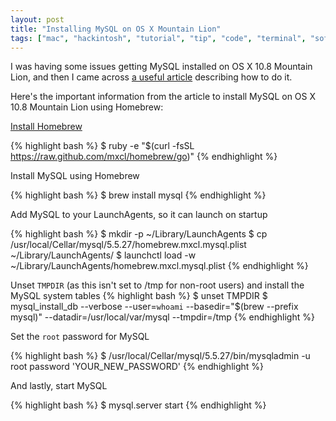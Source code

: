 ```yaml
---
layout: post
title: "Installing MySQL on OS X Mountain Lion"
tags: ["mac", "hackintosh", "tutorial", "tip", "code", "terminal", "software", "development"]
---
```

I was having some issues getting MySQL installed on OS X 10.8 Mountain Lion, and then I came across [a useful article](http://madebyhoundstooth.com/blog/install-mysql-on-mountain-lion-with-homebrew/) describing how to do it.

<!-- more -->

Here's the important information from the article to install MySQL on OS X 10.8 Mountain Lion using Homebrew:

[Install Homebrew](http://mxcl.github.com/homebrew/#selectable)

{% highlight bash %}
$ ruby -e "$(curl -fsSL https://raw.github.com/mxcl/homebrew/go)"
{% endhighlight %}

Install MySQL using Homebrew

{% highlight bash %}
$ brew install mysql
{% endhighlight %}

Add MySQL to your LaunchAgents, so it can launch on startup

{% highlight bash %}
$ mkdir -p ~/Library/LaunchAgents
$ cp /usr/local/Cellar/mysql/5.5.27/homebrew.mxcl.mysql.plist ~/Library/LaunchAgents/
$ launchctl load -w ~/Library/LaunchAgents/homebrew.mxcl.mysql.plist
{% endhighlight %}

Unset `TMPDIR` (as this isn't set to /tmp for non-root users) and install the
MySQL system tables
{% highlight bash %}
$ unset TMPDIR
$ mysql_install_db --verbose --user=`whoami` --basedir="$(brew --prefix mysql)" --datadir=/usr/local/var/mysql --tmpdir=/tmp
{% endhighlight %}

Set the `root` password for MySQL

{% highlight bash %}
$ /usr/local/Cellar/mysql/5.5.27/bin/mysqladmin -u root password 'YOUR_NEW_PASSWORD'
{% endhighlight %}

And lastly, start MySQL

{% highlight bash %}
$ mysql.server start
{% endhighlight %}

